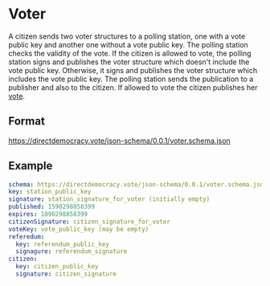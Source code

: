 # Voter

A citizen sends two voter structures to a polling station, one with a vote public key and another one without a vote public key.
The polling station checks the validity of the vote.
If the citizen is allowed to vote, the polling station signs and publishes the voter structure which doesn't include the vote public key.
Otherwise, it signs and publishes the voter structure which includes the vote public key.
The polling station sends the publication to a publisher and also to the citizen.
If allowed to vote the citizen publishes her [vote](vote.md).

## Format

https://directdemocracy.vote/json-schema/0.0.1/voter.schema.json

## Example

```yaml
schema: https://directdemocracy.vote/json-schema/0.0.1/voter.schema.json
key: station_public_key
signature: station_signature_for_voter (initially empty)
published: 1590298858399
expires: 1890298858399
citizenSignature: citizen_signature_for_voter
voteKey: vote_public_key (may be empty)
referedum:
  key: referendum_public_key
  signagure: referendum_signature
citizen:
  key: citizen_public_key
  signature: citizen_signature
```
